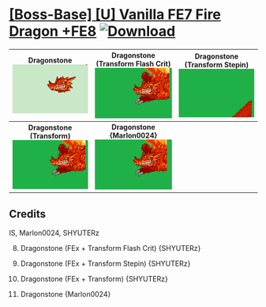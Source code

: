 # [\[Boss-Base\] \[U\] Vanilla FE7 Fire Dragon +FE8](./) [![Download](https://img.shields.io/badge/Download--red?style=social&logo=github)](https://minhaskamal.github.io/DownGit/#/home?url=https://github.com/Klokinator/FE-Repo/tree/main/Battle%20Animations%2FMonsters%20-%20Dragons%20and%20Special%2F%5BBoss-Base%5D%20%5BU%5D%20Vanilla%20FE7%20Fire%20Dragon%20%2BFE8)

| <b>Dragonstone</b><br/><img alt="Dragonstone animation" src="./8.%20Dragonstone/Dragonstone.gif"/> | <b>Dragonstone (Transform Flash Crit)</b><br/><img alt="Dragonstone animation" src="./8.%20Dragonstone%20(Transform%20Flash%20Crit)/Dragonstone.gif"/> | <b>Dragonstone (Transform Stepin)</b><br/><img alt="Dragonstone animation" src="./8.%20Dragonstone%20(Transform%20Stepin)/Dragonstone.gif"/> |
| :---: | :---: | :---: |
| <b>Dragonstone (Transform)</b><br/><img alt="Dragonstone animation" src="./8.%20Dragonstone%20(Transform)/Dragonstone.gif"/> | <b>Dragonstone {Marlon0024}</b><br/><img alt="Dragonstone animation" src="./8.%20Dragonstone%20%7BMarlon0024%7D/Dragonstone.gif"/> |

## Credits

IS, Marlon0024, SHYUTERz

8. Dragonstone (FEx + Transform Flash Crit) {SHYUTERz}

8. Dragonstone (FEx + Transform Stepin) {SHYUTERz}

8. Dragonstone (FEx + Transform) {SHYUTERz}

8. Dragonstone {Marlon0024}

